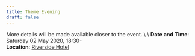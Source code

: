 ```yaml
---
title: Theme Evening
draft: false
---
```


More details will be made available closer to the event. \ \\
**Date and Time**: Saturday 02 May 2020, 18:30- \
**Location**: [Riverside Hotel](/venue)
